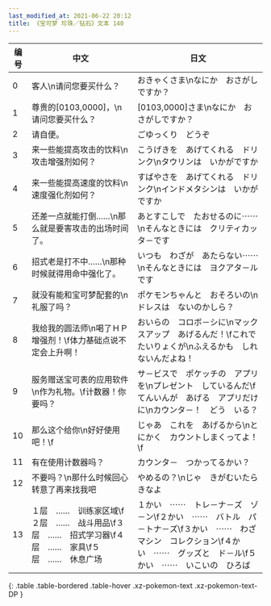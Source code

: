 ```yaml
---
last_modified_at: 2021-06-22 20:12
title: 《宝可梦 珍珠／钻石》文本 140
---
```

| 编号 | 中文 | 日文 |
| ---- | ---- | ---- |
| 0 | 客人\n请问您要买什么？ | おきゃくさま\nなにか　おさがしですか？ |
| 1 | 尊贵的[0103,0000]，\n请问您要买什么？ | [0103,0000]さま\nなにか　おさがしですか？ |
| 2 | 请自便。 | ごゆっくり　どうぞ |
| 3 | 来一些能提高攻击的饮料\n攻击增强剂如何？ | こうげきを　あげてくれる　ドリンク\nタウリンは　いかがですか |
| 4 | 来一些能提高速度的饮料\n速度强化剂如何？ | すばやさを　あげてくれる　ドリンク\nインドメタシンは　いかがですか |
| 5 | 还差一点就能打倒……\n那么就是要害攻击的出场时间了。 | あとすこしで　たおせるのに⋯⋯\nそんなときには　クリティカッタ－です |
| 6 | 招式老是打不中……\n那种时候就得用命中强化了。 | いつも　わざが　あたらない⋯⋯\nそんなときには　ヨクアタ－ルです |
| 7 | 就没有能和宝可梦配套的\n礼服了吗？ | ポケモンちゃんと　おそろいの\nドレスは　ないのかしら？ |
| 8 | 我给我的圆法师\n喝了ＨＰ增强剂！\f体力基础点说不定会上升啊！ | おいらの　コロボ－シに\nマックスアップ　あげるんだ！\fこれで　たいりょくが\nふえるかも　しれないんだよね！ |
| 9 | 服务赠送宝可表的应用软件\n作为礼物。\f计数器！你要吗？ | サ－ビスで　ポケッチの　アプリを\nプレゼント　しているんだ\fてんいんが　あげる　アプリだけに\nカウンタ－！　どう　いる？ |
| 10 | 那么这个给你\n好好使用吧！\f | じゃあ　これを　あげるから\nとにかく　カウントしまくってよ！\f |
| 11 | 有在使用计数器吗？ | カウンタ－　つかってるかい？ |
| 12 | 不要吗？\n那什么时候回心转意了再来找我吧 | やめるの？\nじゃ　きがむいたら　きなよ |
| 13 | １层　……　训练家区域\f２层　……　战斗用品\f３层　……　招式学习器\f４层　……　家具\f５层　……　休息广场 | １かい　⋯⋯　トレ－ナ－ズ　ゾ－ン\f２かい　⋯⋯　バトル　パ－トナ－ズ\f３かい　⋯⋯　わざマシン　コレクション\f４かい　⋯⋯　グッズと　ド－ル\f５かい　⋯⋯　いこいの　ひろば |
{: .table .table-bordered .table-hover .xz-pokemon-text .xz-pokemon-text-DP }